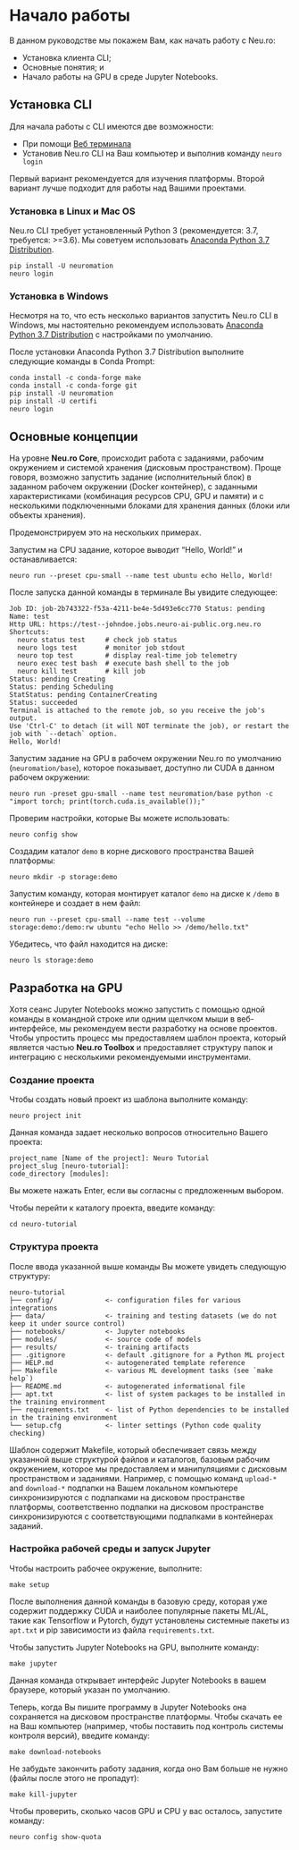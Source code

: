 # Начало работы

В данном руководстве мы покажем Вам, как начать работу с Neu.ro:

* Установка клиента CLI;
* Основные понятия; и
* Начало работы на GPU в среде Jupyter Notebooks.

## Установка CLI

Для начала работы с CLI имеются две возможности:

* При помощи [Веб терминала](https://apps.neu.ro/shell?cluster_name=neuro-public)
* Установив Neu.ro CLI на Ваш компьютер и выполнив команду `neuro login`

Первый вариант рекомендуется для изучения платформы. Второй вариант лучше подходит для работы над Вашими проектами.

### Установка в Linux и Mac OS

Neu.ro CLI требует установленный Python 3 \(рекомендуется: 3.7, требуется: &gt;=3.6\). Мы советуем использовать [Anaconda Python 3.7 Distribution](https://www.anaconda.com/distribution/).

```text
pip install -U neuromation
neuro login
```

### Установка в Windows

Несмотря на то, что есть несколько вариантов запустить Neu.ro CLI в Windows, мы настоятельно рекомендуем использовать [Anaconda Python 3.7 Distribution](https://www.anaconda.com/distribution/) с настройками по умолчанию.

После установки Anaconda Python 3.7 Distribution выполните следующие команды в Conda Prompt:

```text
conda install -c conda-forge make
conda install -c conda-forge git    
pip install -U neuromation
pip install -U certifi
neuro login
```

## Основные концепции

На уровне **Neu.ro Core**, происходит работа с заданиями, рабочим окружением и системой хранения \(дисковым пространством\). Проще говоря, возможно запустить задание \(исполнительный блок\) в заданном рабочем окружении \(Docker контейнер\), с заданными характеристиками \(комбинация ресурсов CPU, GPU и памяти\) и с несколькими подключенными блоками для хранения данных \(блоки или объекты хранения\).

Продемонстрируем это на нескольких примерах.

Запустим на CPU задание, которое выводит “Hello, World!” и останавливается:

```text
neuro run --preset cpu-small --name test ubuntu echo Hello, World!
```

После запуска данной команды в терминале Вы увидите следующее:

```text
Job ID: job-2b743322-f53a-4211-be4e-5d493e6cc770 Status: pending
Name: test
Http URL: https://test--johndoe.jobs.neuro-ai-public.org.neu.ro
Shortcuts:
  neuro status test     # check job status
  neuro logs test       # monitor job stdout
  neuro top test        # display real-time job telemetry
  neuro exec test bash  # execute bash shell to the job
  neuro kill test       # kill job
Status: pending Creating
Status: pending Scheduling
StatStatus: pending ContainerCreating
Status: succeeded
Terminal is attached to the remote job, so you receive the job's output.
Use 'Ctrl-C' to detach (it will NOT terminate the job), or restart the
job with `--detach` option.                
Hello, World!
```

Запустим задание на GPU в рабочем окружении Neu.ro по умолчанию \(`neuromation/base`\), которое показывает, доступно ли CUDA в данном рабочем окружении:

```text
neuro run -preset gpu-small --name test neuromation/base python -c "import torch; print(torch.cuda.is_available());"
```

Проверим настройки, которые Вы можете использовать:

```text
neuro config show
```

Создадим каталог `demo` в корне дискового пространства Вашей платформы:

```text
neuro mkdir -p storage:demo
```

Запустим команду, которая монтирует каталог `demo` на диске к `/demo` в контейнере и создает в нем файл:

```text
neuro run --preset cpu-small --name test --volume storage:demo:/demo:rw ubuntu "echo Hello >> /demo/hello.txt"
```

Убедитесь, что файл находится на диске:

```text
neuro ls storage:demo
```

## Разработка на GPU

Хотя сеанс Jupyter Notebooks можно запустить с помощью одной команды в командной строке или одним щелчком мыши в веб-интерфейсе, мы рекомендуем вести разработку на основе проектов. Чтобы упростить процесс мы предоставляем шаблон проекта, который является частью **Neu.ro Toolbox** и предоставляет структуру папок и интеграцию с несколькими рекомендуемыми инструментами.

### Создание проекта

Чтобы создать новый проект из шаблона выполните команду:

```text
neuro project init
```

Данная команда задает несколько вопросов относительно Вашего проекта:

```text
project_name [Name of the project]: Neuro Tutorial
project_slug [neuro-tutorial]:
code_directory [modules]:
```

Вы можете нажать Enter, если вы согласны с предложенным выбором.

Чтобы перейти к каталогу проекта, введите команду:

```text
cd neuro-tutorial
```

### Структура проекта

После ввода указанной выше команды Вы можете увидеть следующую структуру:

```text
neuro-tutorial
├── config/             <- configuration files for various integrations
├── data/               <- training and testing datasets (we do not keep it under source control)
├── notebooks/          <- Jupyter notebooks
├── modules/            <- source code of models
├── results/            <- training artifacts
├── .gitignore          <- default .gitignore for a Python ML project
├── HELP.md             <- autogenerated template reference
├── Makefile            <- various ML development tasks (see `make help`)
├── README.md           <- autogenerated informational file
├── apt.txt             <- list of system packages to be installed in the training environment
├── requirements.txt    <- list of Python dependencies to be installed in the training environment
└── setup.cfg           <- linter settings (Python code quality checking)
```

Шаблон содержит Makefile, который обеспечивает связь между указанной выше структурой файлов и каталогов, базовым рабочим окружением, которое мы предоставляем и манипуляциями с дисковым пространством и заданиями. Например, с помощью команд `upload-*` and `download-*` подпапки на Вашем локальном компьютере синхронизируются с подпапками на дисковом пространстве платформы, соответственно подпапки на дисковом пространстве синхронизируются с соответствующими подпапками в контейнерах заданий.

### Настройка рабочей среды и запуск Jupyter

Чтобы настроить рабочее окружение, выполните:

```text
make setup
```

После выполнения данной команды в базовую среду, которая уже содержит поддержку CUDA и наиболее популярные пакеты ML/AL, такие как Tensorflow и Pytorch, будут установлены системные пакеты из `apt.txt` и pip зависимости из файла `requirements.txt`.

Чтобы запустить Jupyter Notebooks на GPU, выполните команду:

```text
make jupyter
```

Данная команда открывает интерфейс Jupyter Notebooks в вашем браузере, который указан по умолчанию.

Теперь, когда Вы пишите программу в Jupyter Notebooks она сохраняется на дисковом пространстве платформы. Чтобы скачать ее на Ваш компьютер \(например, чтобы поставить под контроль системы контроля версий\), введите команду:

```text
make download-notebooks
```

Не забудьте закончить работу задания, когда оно Вам больше не нужно \(файлы после этого не пропадут\):

```text
make kill-jupyter
```

Чтобы проверить, сколько часов GPU и CPU у вас осталось, запустите команду:

```text
neuro config show-quota
```


